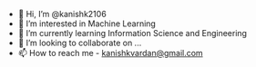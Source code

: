 - 👋 Hi, I’m @kanishk2106
- 👀 I’m interested in Machine Learning 
- 🌱 I’m currently learning Information Science and Engineering
- 💞️ I’m looking to collaborate on ...
- 📫 How to reach me - kanishkvardan@gmail.com

<!---
kanishk2106/kanishk2106 is a ✨ special ✨ repository because its `README.md` (this file) appears on your GitHub profile.
You can click the Preview link to take a look at your changes.
--->
